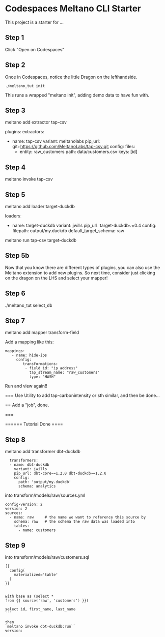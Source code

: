 # Codespaces Meltano CLI Starter

This project is a starter for ...

## Step 1 ##
Click "Open on Codespaces"

## Step 2 ## 
Once in Codespaces, notice the little Dragon on the lefthandside. 

`./meltano_tut init` 

This runs a wrapped "meltano init", adding demo data to have fun with.

## Step 3 ##

meltano add extractor tap-csv

plugins:
  extractors:
  - name: tap-csv
    variant: meltanolabs
    pip_url: git+https://github.com/MeltanoLabs/tap-csv.git
    config:
      files:
      - entity: raw_customers
        path: data/customers.csv
        keys: [id]


## Step 4 ##
meltano invoke tap-csv

## Step 5 ##

meltano add loader target-duckdb

  loaders:
  - name: target-duckdb
    variant: jwills
    pip_url: target-duckdb~=0.4
    config:
      filepath: output/my.duckdb
      default_target_schema: raw

meltano run tap-csv target-duckdb

## Step 5b ## 
Now that you know there are different types of plugins, you can also use the Meltano extension to
add new plugins. So next time, consider just clicking on the dragon on the LHS and select your mapper!

## Step 6 ##
./meltano_tut select_db


## Step 7 ##

 meltano add mapper transform-field
 
 Add a mapping like this:
 ```   
 mappings:
    - name: hide-ips
      config:
         transformations:
          - field_id: "ip_address"
            tap_stream_name: "raw_customers"
            type: "HASH"
 ```          
            
Run and view again!!

=== Use Utility to add tap-carbonintensity or sth similar, and then be done...


== Add a "job", done.


===


====== Tutorial Done ====


## Step 8 ##

meltano add transformer dbt-duckdb

```
  transformers:
  - name: dbt-duckdb
    variant: jwills
    pip_url: dbt-core~=1.2.0 dbt-duckdb~=1.2.0
    config:
      path: 'output/my.duckdb'
      schema: analytics 
```

into transform/models/raw/sources.yml

```
config-version: 2
version: 2
sources:
  - name: raw     # the name we want to reference this source by
    schema: raw   # the schema the raw data was loaded into
    tables:
      - name: customers
```

## Step 9 ##

into transform/models/raw/customers.sql

````
{{
  config(
    materialized='table'
  )
}}


with base as (select *
from {{ source('raw', 'customers') }}) 

select id, first_name, last_name
```

then 
`meltano invoke dbt-duckdb:run``
version: 
